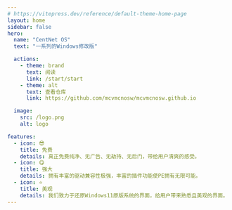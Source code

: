 ```yaml
---
# https://vitepress.dev/reference/default-theme-home-page
layout: home
sidebar: false
hero:
  name: "CentNet OS"
  text: "一系列的Windows修改版"

  actions:
    - theme: brand
      text: 阅读
      link: /start/start
    - theme: alt
      text: 查看仓库
      link: https://github.com/mcvmcnosw/mcvmcnosw.github.io

  image:
    src: /logo.png
    alt: logo

features:
  - icon: 😎
    title: 免费
    details: 真正免费纯净、无广告、无劫持、无后门，带给用户清爽的感受。
  - icon: 😋
    title: 强大
    details: 拥有丰富的驱动兼容性极强，丰富的插件功能使PE拥有无限可能。
  - icon: ⭐
    title: 美观
    details: 我们致力于还原Windows11原版系统的界面，给用户带来熟悉且美观的界面。
---
```

